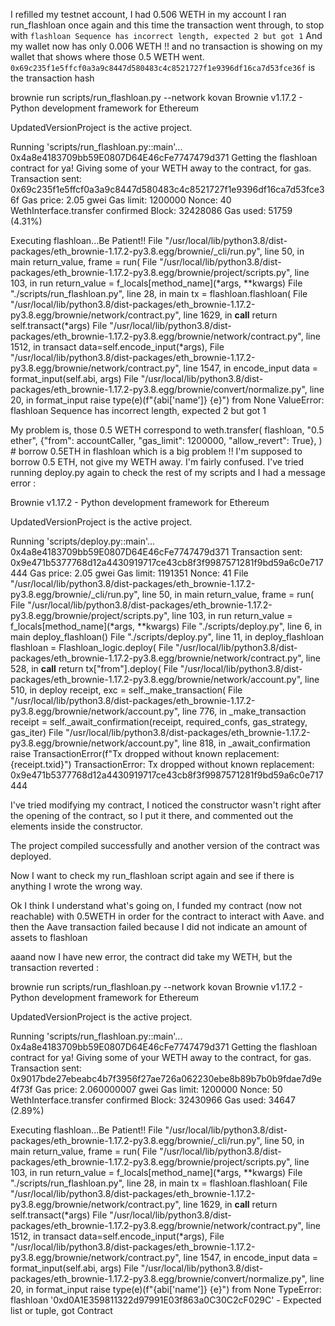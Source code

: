 I refilled my testnet account, I had 0.506 WETH in my account
I ran run_flashloan once again and this time the transaction went through, to stop with `flashloan Sequence has incorrect length, expected 2 but got 1`
And my wallet now has only 0.006 WETH !! and no transaction is showing on my wallet that shows where those 0.5 WETH went.
`0x69c235f1e5ffcf0a3a9c8447d580483c4c8521727f1e9396df16ca7d53fce36f` is the transaction hash

brownie run scripts/run_flashloan.py --network kovan
Brownie v1.17.2 - Python development framework for Ethereum

UpdatedVersionProject is the active project.

Running 'scripts/run_flashloan.py::main'...
0x4a8e4183709bb59E0807D64E46cFe7747479d371
Getting the flashloan contract for ya!
Giving some of your WETH away to the contract, for gas.
Transaction sent: 0x69c235f1e5ffcf0a3a9c8447d580483c4c8521727f1e9396df16ca7d53fce36f
Gas price: 2.05 gwei Gas limit: 1200000 Nonce: 40
WethInterface.transfer confirmed Block: 32428086 Gas used: 51759 (4.31%)

Executing flashloan...Be Patient!!
File "/usr/local/lib/python3.8/dist-packages/eth_brownie-1.17.2-py3.8.egg/brownie/\_cli/run.py", line 50, in main
return_value, frame = run(
File "/usr/local/lib/python3.8/dist-packages/eth_brownie-1.17.2-py3.8.egg/brownie/project/scripts.py", line 103, in run
return_value = f_locals[method_name](*args, \*\*kwargs)
File "./scripts/run_flashloan.py", line 28, in main
tx = flashloan.flashloan(
File "/usr/local/lib/python3.8/dist-packages/eth_brownie-1.17.2-py3.8.egg/brownie/network/contract.py", line 1629, in **call**
return self.transact(*args)
File "/usr/local/lib/python3.8/dist-packages/eth_brownie-1.17.2-py3.8.egg/brownie/network/contract.py", line 1512, in transact
data=self.encode_input(\*args),
File "/usr/local/lib/python3.8/dist-packages/eth_brownie-1.17.2-py3.8.egg/brownie/network/contract.py", line 1547, in encode_input
data = format_input(self.abi, args)
File "/usr/local/lib/python3.8/dist-packages/eth_brownie-1.17.2-py3.8.egg/brownie/convert/normalize.py", line 20, in format_input
raise type(e)(f"{abi['name']} {e}") from None
ValueError: flashloan Sequence has incorrect length, expected 2 but got 1

My problem is, those 0.5 WETH correspond to
weth.transfer(
flashloan,
"0.5 ether",
{"from": accountCaller, "gas_limit": 1200000, "allow_revert": True},
) # borrow 0.5ETH in flashloan
which is a big problem !! I'm supposed to borrow 0.5 ETH, not give my WETH away.
I'm fairly confused.
I've tried running deploy.py again to check the rest of my scripts and I had a message error :

Brownie v1.17.2 - Python development framework for Ethereum

UpdatedVersionProject is the active project.

Running 'scripts/deploy.py::main'...
0x4a8e4183709bb59E0807D64E46cFe7747479d371
Transaction sent: 0x9e471b5377768d12a4430919717ce43cb8f3f9987571281f9bd59a6c0e717444
Gas price: 2.05 gwei Gas limit: 1191351 Nonce: 41
File "/usr/local/lib/python3.8/dist-packages/eth_brownie-1.17.2-py3.8.egg/brownie/\_cli/run.py", line 50, in main
return_value, frame = run(
File "/usr/local/lib/python3.8/dist-packages/eth_brownie-1.17.2-py3.8.egg/brownie/project/scripts.py", line 103, in run
return_value = f_locals[method_name](\*args, \*\*kwargs)
File "./scripts/deploy.py", line 6, in main
deploy_flashloan()
File "./scripts/deploy.py", line 11, in deploy_flashloan
flashloan = Flashloan_logic.deploy(
File "/usr/local/lib/python3.8/dist-packages/eth_brownie-1.17.2-py3.8.egg/brownie/network/contract.py", line 528, in **call**
return tx["from"].deploy(
File "/usr/local/lib/python3.8/dist-packages/eth_brownie-1.17.2-py3.8.egg/brownie/network/account.py", line 510, in deploy
receipt, exc = self.\_make_transaction(
File "/usr/local/lib/python3.8/dist-packages/eth_brownie-1.17.2-py3.8.egg/brownie/network/account.py", line 776, in \_make_transaction
receipt = self.\_await_confirmation(receipt, required_confs, gas_strategy, gas_iter)
File "/usr/local/lib/python3.8/dist-packages/eth_brownie-1.17.2-py3.8.egg/brownie/network/account.py", line 818, in \_await_confirmation
raise TransactionError(f"Tx dropped without known replacement: {receipt.txid}")
TransactionError: Tx dropped without known replacement: 0x9e471b5377768d12a4430919717ce43cb8f3f9987571281f9bd59a6c0e717444

I've tried modifying my contract, I noticed the constructor wasn't right after the opening of the contract, so I put it there, and commented out the elements inside the constructor.

The project compiled successfully and another version of the contract was deployed.

Now I want to check my run_flashloan script again and see if there is anything I wrote the wrong way.

Ok I think I understand what's going on, I funded my contract (now not reachable) with 0.5WETH in order for the contract to interact with Aave. and then the Aave transaction failed because I did not indicate an amount of assets to flashloan

aaand now I have new error, the contract did take my WETH, but the transaction reverted :

brownie run scripts/run_flashloan.py --network kovan
Brownie v1.17.2 - Python development framework for Ethereum

UpdatedVersionProject is the active project.

Running 'scripts/run_flashloan.py::main'...
0x4a8e4183709bb59E0807D64E46cFe7747479d371
Getting the flashloan contract for ya!
Giving some of your WETH away to the contract, for gas.
Transaction sent: 0x9017bde27ebeabc4b7f3956f27ae726a062230ebe8b89b7b0b9fdae7d9e4f73f
Gas price: 2.060000007 gwei Gas limit: 1200000 Nonce: 50
WethInterface.transfer confirmed Block: 32430966 Gas used: 34647 (2.89%)

Executing flashloan...Be Patient!!
File "/usr/local/lib/python3.8/dist-packages/eth_brownie-1.17.2-py3.8.egg/brownie/\_cli/run.py", line 50, in main
return_value, frame = run(
File "/usr/local/lib/python3.8/dist-packages/eth_brownie-1.17.2-py3.8.egg/brownie/project/scripts.py", line 103, in run
return_value = f_locals[method_name](*args, \*\*kwargs)
File "./scripts/run_flashloan.py", line 28, in main
tx = flashloan.flashloan(
File "/usr/local/lib/python3.8/dist-packages/eth_brownie-1.17.2-py3.8.egg/brownie/network/contract.py", line 1629, in **call**
return self.transact(*args)
File "/usr/local/lib/python3.8/dist-packages/eth_brownie-1.17.2-py3.8.egg/brownie/network/contract.py", line 1512, in transact
data=self.encode_input(\*args),
File "/usr/local/lib/python3.8/dist-packages/eth_brownie-1.17.2-py3.8.egg/brownie/network/contract.py", line 1547, in encode_input
data = format_input(self.abi, args)
File "/usr/local/lib/python3.8/dist-packages/eth_brownie-1.17.2-py3.8.egg/brownie/convert/normalize.py", line 20, in format_input
raise type(e)(f"{abi['name']} {e}") from None
TypeError: flashloan '0xd0A1E359811322d97991E03f863a0C30C2cF029C' - Expected list or tuple, got Contract
